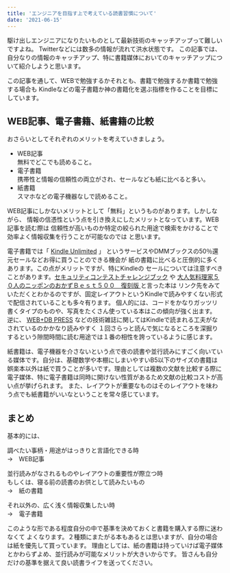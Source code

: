 ```yaml
---
title: 'エンジニアを目指す上で考えている読書習慣について'
date: '2021-06-15'
---
```


駆け出しエンジニアになりたいものとして最新技術のキャッチアップって難しいですよね。
Twitterなどには数多の情報が流れて洪水状態です。
この記事では、自分なりの情報のキャッチアップ、特に書籍媒体においてのキャッチアップについて紹介しようと思います。

この記事を通して、WEBで勉強するかそれとも、書籍で勉強するか書籍で勉強する場合も
Kindleなどの電子書籍か神の書籍化を選ぶ指標を作ることを目標にしています。

## WEB記事、電子書籍、紙書籍の比較

おさらいとしてそれぞれのメリットを考えていきましょう。

- WEB記事\
無料でどこでも読めること。
- 電子書籍\
携帯性と情報の信頼性の両立がされ、セールなども紙に比べると多い。
- 紙書籍\
スマホなどの電子機器なしで読めること。
  
WEB記事にしかないメリットとして「無料」というものがあります。しかしながら、
情報の信憑性という点を引き換えにしたメリットとなっています。WEB記事を読む際は
信頼性が高いものか特定の絞られた用途で検索をかけることで効率よく情報収集を行うことが可能なのでは
と思います。

電子書籍では「 [Kindle Unlimited](https://amzn.to/3hILZ8Q) 」
というサービスやDMMブックスの50％還元セールなどお得に買うことのできる機会が
紙の書籍に比べると圧倒的に多くあります。この点がメリットですが、特にKindleの
セールについては注意すべきことがあります。[セキュリティコンテストチャレンジブック](https://amzn.to/3wEwvHj)
や [大人気料理家５０人のニッポンのおかずＢｅｓｔ５００　復刻版 ](https://amzn.to/3hEYFO1) と言った本は
リンク先をみていただくとわかるのですが、固定レイアウトというKindleで読みやすくない形式で配信されていることも多々有ります。
個人的には、コードをかなりガッツリ書くタイプのものや、写真をたくさん使っている本はこの傾向が強く出ます。
逆に、 [WEB+DB PRESS](https://amzn.to/3r9W6qo) などの技術雑誌に関してはKindleで読まれる工夫がなされているのかかなり読みやすく
１回さらっと読んで気になるところを深掘りするという隙間時間に読む用途では１番の相性を誇っているように感じます。

紙書籍は、電子機器を介さないという点で夜の読書や並行読みにすごく向いている媒体です。自分は、基礎数学や本棚にしまいやすいB5以下のサイズの書籍は
娯楽本以外は紙で買うことが多いです。理由としては複数の文献を比較する際に電子媒体、特に電子書籍は同時に開けない性質があるため文献の比較コストが高い点が挙げられます。
また、レイアウトが重要なものはそのレイアウトを味わう点でも紙書籍がいいなということを常々感じています。

## まとめ
基本的には、

調べたい事柄・用途がはっきりと言語化できる時\
→　WEB記事

並行読みがなされるものやレイアウトの重要性が際立つ時\
もしくは、寝る前の読書のお供として読みたいもの\
→　紙の書籍

それ以外の、広く浅く情報収集したい時\
→　電子書籍

このような形である程度自分の中で基準を決めておくと書籍を購入する際に迷わなくて
よくなります。２種類にまたがる本もあるとは思いますが、自分の場合は紙を優先して買っています。
理由としては、紙の書籍は持っていけば電子媒体とかわらずよめ、並行読みが可能なメリットが大きいからです。
皆さんも自分だけの基準を据えて良い読書ライフを送ってください。
